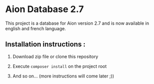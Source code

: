 # Aion Database 2.7
This project is a database for Aion version 2.7 and is now available in english and french language.

## Installation instructions :

1. Download zip file or clone this repository

2. Execute ```composer install``` on the project root

3. And so on... (more instructions will come later ;))
